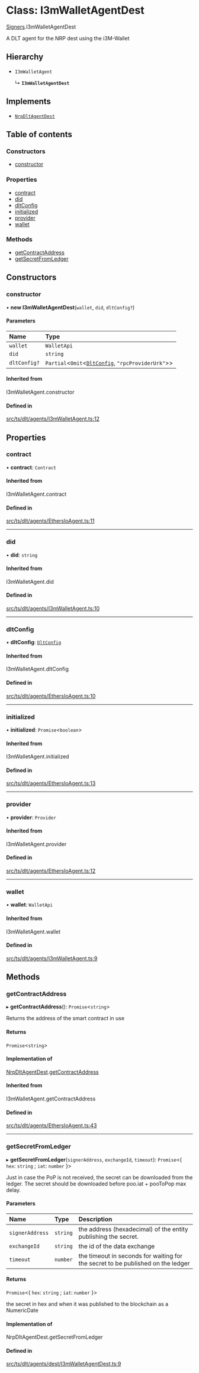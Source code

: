 # Class: I3mWalletAgentDest

[Signers](../modules/Signers.md).I3mWalletAgentDest

A DLT agent for the NRP dest using the i3M-Wallet

## Hierarchy

- `I3mWalletAgent`

  ↳ **`I3mWalletAgentDest`**

## Implements

- [`NrpDltAgentDest`](../interfaces/Signers.NrpDltAgentDest.md)

## Table of contents

### Constructors

- [constructor](Signers.I3mWalletAgentDest.md#constructor)

### Properties

- [contract](Signers.I3mWalletAgentDest.md#contract)
- [did](Signers.I3mWalletAgentDest.md#did)
- [dltConfig](Signers.I3mWalletAgentDest.md#dltconfig)
- [initialized](Signers.I3mWalletAgentDest.md#initialized)
- [provider](Signers.I3mWalletAgentDest.md#provider)
- [wallet](Signers.I3mWalletAgentDest.md#wallet)

### Methods

- [getContractAddress](Signers.I3mWalletAgentDest.md#getcontractaddress)
- [getSecretFromLedger](Signers.I3mWalletAgentDest.md#getsecretfromledger)

## Constructors

### constructor

• **new I3mWalletAgentDest**(`wallet`, `did`, `dltConfig?`)

#### Parameters

| Name | Type |
| :------ | :------ |
| `wallet` | `WalletApi` |
| `did` | `string` |
| `dltConfig?` | `Partial`<`Omit`<[`DltConfig`](../interfaces/DltConfig.md), ``"rpcProviderUrk"``\>\> |

#### Inherited from

I3mWalletAgent.constructor

#### Defined in

[src/ts/dlt/agents/I3mWalletAgent.ts:12](https://gitlab.com/i3-market/code/wp3/t3.2/conflict-resolution/non-repudiation-library/-/blob/5928320/src/ts/dlt/agents/I3mWalletAgent.ts#L12)

## Properties

### contract

• **contract**: `Contract`

#### Inherited from

I3mWalletAgent.contract

#### Defined in

[src/ts/dlt/agents/EthersIoAgent.ts:11](https://gitlab.com/i3-market/code/wp3/t3.2/conflict-resolution/non-repudiation-library/-/blob/5928320/src/ts/dlt/agents/EthersIoAgent.ts#L11)

___

### did

• **did**: `string`

#### Inherited from

I3mWalletAgent.did

#### Defined in

[src/ts/dlt/agents/I3mWalletAgent.ts:10](https://gitlab.com/i3-market/code/wp3/t3.2/conflict-resolution/non-repudiation-library/-/blob/5928320/src/ts/dlt/agents/I3mWalletAgent.ts#L10)

___

### dltConfig

• **dltConfig**: [`DltConfig`](../interfaces/DltConfig.md)

#### Inherited from

I3mWalletAgent.dltConfig

#### Defined in

[src/ts/dlt/agents/EthersIoAgent.ts:10](https://gitlab.com/i3-market/code/wp3/t3.2/conflict-resolution/non-repudiation-library/-/blob/5928320/src/ts/dlt/agents/EthersIoAgent.ts#L10)

___

### initialized

• **initialized**: `Promise`<`boolean`\>

#### Inherited from

I3mWalletAgent.initialized

#### Defined in

[src/ts/dlt/agents/EthersIoAgent.ts:13](https://gitlab.com/i3-market/code/wp3/t3.2/conflict-resolution/non-repudiation-library/-/blob/5928320/src/ts/dlt/agents/EthersIoAgent.ts#L13)

___

### provider

• **provider**: `Provider`

#### Inherited from

I3mWalletAgent.provider

#### Defined in

[src/ts/dlt/agents/EthersIoAgent.ts:12](https://gitlab.com/i3-market/code/wp3/t3.2/conflict-resolution/non-repudiation-library/-/blob/5928320/src/ts/dlt/agents/EthersIoAgent.ts#L12)

___

### wallet

• **wallet**: `WalletApi`

#### Inherited from

I3mWalletAgent.wallet

#### Defined in

[src/ts/dlt/agents/I3mWalletAgent.ts:9](https://gitlab.com/i3-market/code/wp3/t3.2/conflict-resolution/non-repudiation-library/-/blob/5928320/src/ts/dlt/agents/I3mWalletAgent.ts#L9)

## Methods

### getContractAddress

▸ **getContractAddress**(): `Promise`<`string`\>

Returns the address of the smart contract in use

#### Returns

`Promise`<`string`\>

#### Implementation of

[NrpDltAgentDest](../interfaces/Signers.NrpDltAgentDest.md).[getContractAddress](../interfaces/Signers.NrpDltAgentDest.md#getcontractaddress)

#### Inherited from

I3mWalletAgent.getContractAddress

#### Defined in

[src/ts/dlt/agents/EthersIoAgent.ts:43](https://gitlab.com/i3-market/code/wp3/t3.2/conflict-resolution/non-repudiation-library/-/blob/5928320/src/ts/dlt/agents/EthersIoAgent.ts#L43)

___

### getSecretFromLedger

▸ **getSecretFromLedger**(`signerAddress`, `exchangeId`, `timeout`): `Promise`<{ `hex`: `string` ; `iat`: `number`  }\>

Just in case the PoP is not received, the secret can be downloaded from the ledger.
The secret should be downloaded before poo.iat + pooToPop max delay.

#### Parameters

| Name | Type | Description |
| :------ | :------ | :------ |
| `signerAddress` | `string` | the address (hexadecimal) of the entity publishing the secret. |
| `exchangeId` | `string` | the id of the data exchange |
| `timeout` | `number` | the timeout in seconds for waiting for the secret to be published on the ledger |

#### Returns

`Promise`<{ `hex`: `string` ; `iat`: `number`  }\>

the secret in hex and when it was published to the blockchain as a NumericDate

#### Implementation of

NrpDltAgentDest.getSecretFromLedger

#### Defined in

[src/ts/dlt/agents/dest/I3mWalletAgentDest.ts:9](https://gitlab.com/i3-market/code/wp3/t3.2/conflict-resolution/non-repudiation-library/-/blob/5928320/src/ts/dlt/agents/dest/I3mWalletAgentDest.ts#L9)
